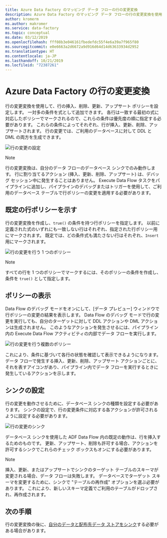 ```yaml
---
title: Azure Data Factory のマッピング データ フローの行の変更変換
description: Azure Data Factory のマッピング データ フローの行の変更変換を使用してデータベースのターゲットを更新する方法
author: kromerm
ms.author: makromer
ms.service: data-factory
ms.topic: conceptual
ms.date: 03/12/2019
ms.openlocfilehash: fff08b3e046161fbedefdc55f4e6a39a7f965f80
ms.sourcegitcommit: e0e6663a2d6672a9d916d64d14d63633934d2952
ms.translationtype: HT
ms.contentlocale: ja-JP
ms.lasthandoff: 10/21/2019
ms.locfileid: "72387261"
---
```

# <a name="azure-data-factory-alter-row-transformation"></a>Azure Data Factory の行の変更変換

行の変更変換を使用して、行の挿入、削除、更新、アップサート ポリシーを設定します。 一対多の条件を式として追加できます。 各行は一致する最初の式に対応したポリシーでマークされるので、これらの条件は優先度の順に指定する必要があります。 これらの条件によってそれぞれ、行が挿入、更新、削除、アップサートされます。 行の変更では、ご利用のデータベースに対して DDL と DML の両方を生成できます。



![行の変更の設定](media/data-flow/alter-row1.png "行の変更の設定")

> [!NOTE]
> 行の変更変換は、自分のデータ フローのデータベース シンクでのみ動作します。 行に割り当てるアクション (挿入、更新、削除、アップサート) は、デバッグ セッション中に発生することはありません。 Execute Data Flow タスクをパイプラインに追加し、パイプラインのデバッグまたはトリガーを使用して、ご利用のデータベース テーブルで行ポリシーの変更を適用する必要があります。

## <a name="indicate-a-default-row-policy"></a>既定の行ポリシーを示す

行の変更変換を作成し、`true()` の条件を持つ行ポリシーを指定します。 以前に定義された式のいずれにも一致しない行はそれぞれ、指定された行ポリシー用にマークされます。 既定では、どの条件式も満たさない行はそれぞれ、`Insert` 用にマークされます。

![行の変更を行う 1 つのポリシー](media/data-flow/alter-row4.png "行の変更を行う 1 つのポリシー")

> [!NOTE]
> すべての行を 1 つのポリシーでマークするには、そのポリシーの条件を作成し、条件を `true()` として指定します。

## <a name="view-policies"></a>ポリシーの表示

Data Flow のデバッグ モードをオンにして、[データ プレビュー] ウィンドウで行ポリシーの変更の結果を表示します。 Data Flow のデバッグ モードで行の変更を実行しても、自分のターゲットに対して DDL アクションや DML アクションは生成されません。 このようなアクションを発生させるには、パイプライン内の Execute Data Flow アクティビティの内部でデータ フローを実行します。

![行の変更を行う複数のポリシー](media/data-flow/alter-row3.png "行の変更を行う複数のポリシー")

これにより、条件に基づいて各行の状態を確認して表示できるようになります。 データ フローで発生する挿入、更新、削除、アップサート アクションごとに、それを表すアイコンがあり、パイプライン内でデータ フローを実行するときに発生しているアクションを示します。

## <a name="sink-settings"></a>シンクの設定

行の変更を動作させるために、データベース シンクの種類を設定する必要があります。 シンクの設定で、行の変更条件に対応する各アクションが許可されるように設定する必要があります。

![行の変更のシンク](media/data-flow/alter-row2.png "行の変更のシンク")

データベース シンクを使用した ADF Data Flow 内の既定の動作は、行を挿入するためのものです。 更新、アップサート、削除も許可する場合、アクションを許可するシンクでこれらのチェック ボックスもオンにする必要があります。

> [!NOTE]
> 挿入、更新、またはアップサートでシンクのターゲット テーブルのスキーマが変更される場合、データ フローは失敗します。 データベースでターゲット スキーマを変更するために、シンクで "テーブルの再作成" オプションを選ぶ必要があります。 これにより、新しいスキーマ定義でご利用のテーブルがドロップされ、再作成されます。

## <a name="next-steps"></a>次の手順

行の変更変換の後に、[自分のデータと配布先データ ストアをシンク](data-flow-sink.md)する必要がある場合があります。
